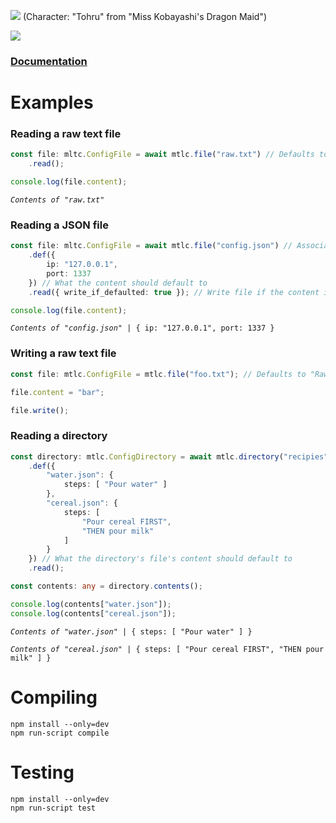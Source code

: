 ![](https://i.imgur.com/LBPzwco.png)
(Character: "Tohru" from "Miss Kobayashi's Dragon Maid")

[![](https://img.shields.io/npm/v/mtlc.svg?colorB=%23C5383B&style=flat-square)](https://www.npmjs.com/package/mtlc)

### [Documentation](https://aery-chan.github.io/node-module-that-loads-configs/)

# Examples

### Reading a raw text file
```ts
const file: mltc.ConfigFile = await mtlc.file("raw.txt") // Defaults to "RawFormat" format by default
    .read();

console.log(file.content);
```
<pre><code><i>Contents of "raw.txt"</i></code></pre>

### Reading a JSON file
```ts
const file: mltc.ConfigFile = await mtlc.file("config.json") // Associates json files with "JSONFormat" format by default
    .def({
        ip: "127.0.0.1",
        port: 1337
    }) // What the content should default to
    .read({ write_if_defaulted: true }); // Write file if the content is in any way defaulted

console.log(file.content);
```
<pre><code><i>Contents of "config.json"</i> | { ip: "127.0.0.1", port: 1337 }</code></pre>

### Writing a raw text file
```ts
const file: mtlc.ConfigFile = mtlc.file("foo.txt"); // Defaults to "RawFormat" format by default

file.content = "bar";

file.write();
```

### Reading a directory
```ts
const directory: mtlc.ConfigDirectory = await mtlc.directory("recipies", new mtlc.formats.JSONFormat())
    .def({
        "water.json": {
            steps: [ "Pour water" ]
        },
        "cereal.json": {
            steps: [
                "Pour cereal FIRST",
                "THEN pour milk"
            ]
        }
    }) // What the directory's file's content should default to
    .read();

const contents: any = directory.contents();

console.log(contents["water.json"]);
console.log(contents["cereal.json"]);
```
<pre><code><i>Contents of "water.json"</i> | { steps: [ "Pour water" ] }<br>
<i>Contents of "cereal.json"</i> | { steps: [ "Pour cereal FIRST", "THEN pour milk" ] }</code></pre>

# Compiling

`npm install --only=dev`   
`npm run-script compile`

# Testing

`npm install --only=dev`   
`npm run-script test`